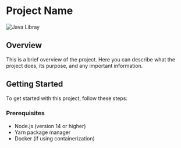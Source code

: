 # Project Name

![Java Libray](https://example.com/logo.png)

## Overview

This is a brief overview of the project. Here you can describe what the project does, its purpose, and any important information.

## Getting Started

To get started with this project, follow these steps:

### Prerequisites

- Node.js (version 14 or higher)
- Yarn package manager
- Docker (if using containerization)


